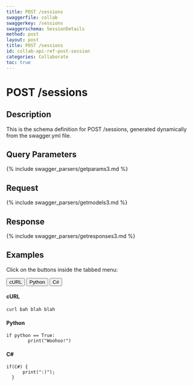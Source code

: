 ```yaml
---
title: POST /sessions
swaggerfile: collab
swaggerkey: /sessions
swaggerschema: SessionDetails
method: post
layout: post
title: POST /sessions
id: collab-api-ref-post-session
categories: Collaborate
toc: true
---
```


# POST /sessions

## Description
This is the schema definition for POST /sessions, generated dynamically from the swagger.yml file.

## Query Parameters
{% include swagger_parsers/getparams3.md %}

## Request
{% include swagger_parsers/getmodels3.md %}

## Response
{% include swagger_parsers/getresponses3.md %}

## Examples

<p>Click on the buttons inside the tabbed menu:</p>

<div class="tab">
  <button class="tablinks active" onclick="openLang(event, 'cURL')">cURL</button>
  <button class="tablinks" onclick="openLang(event, 'Python')">Python</button>
  <button class="tablinks" onclick="openLang(event, 'C#')">C#</button>
</div>

<div id="cURL" style="display: block;" class="tabcontent active">
  <h4>cURL</h4>
  <code>curl bah blah blah</code>
</div>

<div id="Python" class="tabcontent">
  <h4>Python</h4>
  <code>if python == True:
        print("Woohoo!")</code> 
</div>

<div id="C#" class="tabcontent">
  <h4>C#</h4>
  <code>if(C#) {
      print(":)");
  }</code>
</div>

<br />

<script>
function openLang(evt, cityName) {
  var i, tabcontent, tablinks;
  tabcontent = document.getElementsByClassName("tabcontent");
  for (i = 0; i < tabcontent.length; i++) {
    tabcontent[i].style.display = "none";
  }
  tablinks = document.getElementsByClassName("tablinks");
  for (i = 0; i < tablinks.length; i++) {
    tablinks[i].className = tablinks[i].className.replace(" active", "");
  }
  document.getElementById(cityName).style.display = "block";
  evt.currentTarget.className += " active";
}
</script>